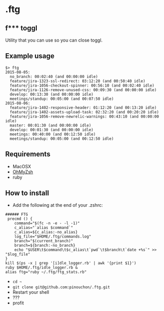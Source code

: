 # .ftg

## f*** toggl
Utility that you can use so you can close toggl.

## Example usage
````shell
$> ftg
2015-08-05:
  no_branch: 00:02:40 (and 00:00:00 idle)
  feature/jira-1323-ssl-redirect: 03:12:20 (and 00:50:40 idle)
  feature/jira-1056-checkout-spinner: 00:56:10 (and 00:02:40 idle)
  feature/jira-1126-remove-unused-css: 00:09:30 (and 00:00:00 idle)
  develop: 00:13:30 (and 00:00:00 idle)
  meetings/standup: 00:05:00 (and 00:07:50 idle)
2015-08-06:
  feature/jira-1402-responsive-header: 01:12:20 (and 00:13:20 idle)
  feature/jira-1402-assets-upload-task: 02:32:20 (and 00:20:20 idle)
  feature/jira-1056-remove-newrelic-warnings: 00:43:10 (and 00:00:00 idle)
  master: 00:01:30 (and 00:00:00 idle)
  develop: 00:01:30 (and 00:00:00 idle)
  meetings: 00:40:00 (and 00:12:50 idle)
  meetings/standup: 00:05:00 (and 00:12:50 idle)
````


## Requirements
- MacOSX
- [OhMyZsh](https://github.com/robbyrussell/oh-my-zsh])
- ruby

## How to install
- Add the following at the end of your .zshrc:
````shell
###### FTG
 precmd () {
    command="$(fc -n -e - -l -1)"
    c_alias="`alias $command`"
    c_alias=${c_alias:-no_alias}
    log_file="$HOME/.ftg/commands.log"
    branch="$(current_branch)"
    branch=${branch:-no_branch}
    echo "$USER\t$command\t$c_alias\t`pwd`\t$branch\t`date +%s`" >> "$log_file"
}
kill $(ps -x | grep '[i]dle_logger.rb' | awk '{print $1}')
ruby $HOME/.ftg/idle_logger.rb &
alias ftg="ruby ~/.ftg/ftg_stats.rb"
````
- `cd ~`
- `git clone git@github.com:pinouchon/.ftg.git`
- Restart your shell
- ???
- profit

